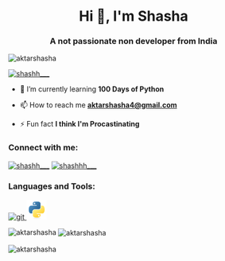 <h1 align="center">Hi 👋, I'm Shasha</h1>
<h3 align="center">A not passionate non developer from India</h3>

<p align="left"> <img src="https://komarev.com/ghpvc/?username=aktarshasha&label=Profile%20views&color=0e75b6&style=flat" alt="aktarshasha" /> </p>

<p align="left"> <a href="https://twitter.com/shashh___" target="blank"><img src="https://img.shields.io/twitter/follow/shashh___?logo=twitter&style=for-the-badge" alt="shashh___" /></a> </p>

- 🌱 I’m currently learning **100 Days of Python**

- 📫 How to reach me **aktarshasha4@gmail.com**

- ⚡ Fun fact **I think I'm Procastinating**

<h3 align="left">Connect with me:</h3>
<p align="left">
<a href="https://twitter.com/shashh___" target="blank"><img align="center" src="https://raw.githubusercontent.com/rahuldkjain/github-profile-readme-generator/master/src/images/icons/Social/twitter.svg" alt="shashh___" height="30" width="40" /></a>
<a href="https://instagram.com/shashhh___" target="blank"><img align="center" src="https://raw.githubusercontent.com/rahuldkjain/github-profile-readme-generator/master/src/images/icons/Social/instagram.svg" alt="shashhh___" height="30" width="40" /></a>
</p>

<h3 align="left">Languages and Tools:</h3>
<p align="left"> <a href="https://git-scm.com/" target="_blank" rel="noreferrer"> <img src="https://www.vectorlogo.zone/logos/git-scm/git-scm-icon.svg" alt="git" width="40" height="40"/> </a> <a href="https://www.python.org" target="_blank" rel="noreferrer"> <img src="https://raw.githubusercontent.com/devicons/devicon/master/icons/python/python-original.svg" alt="python" width="40" height="40"/> </a> </p>

<p><img align="left" src="https://github-readme-stats.vercel.app/api/top-langs?username=aktarshasha&show_icons=true&locale=en&layout=compact" alt="aktarshasha" /></p>

<p>&nbsp;<img align="center" src="https://github-readme-stats.vercel.app/api?username=aktarshasha&show_icons=true&locale=en" alt="aktarshasha" /></p>

<p><img align="center" src="https://github-readme-streak-stats.herokuapp.com/?user=aktarshasha&" alt="aktarshasha" /></p>
